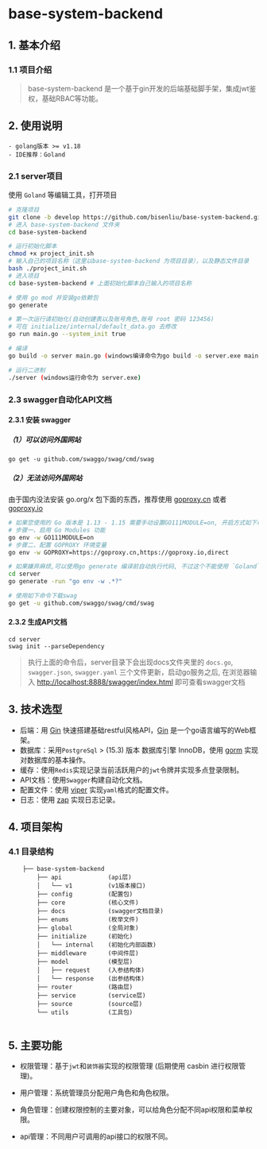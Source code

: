 # base-system-backend

## 1. 基本介绍

### 1.1 项目介绍

> base-system-backend 是一个基于gin开发的后端基础脚手架，集成jwt鉴权，基础RBAC等功能。

## 2. 使用说明

```
- golang版本 >= v1.18
- IDE推荐：Goland
```

### 2.1 server项目

使用 `Goland` 等编辑工具，打开项目

```bash
# 克隆项目
git clone -b develop https://github.com/bisenliu/base-system-backend.git
# 进入 base-system-backend 文件夹
cd base-system-backend

# 运行初始化脚本
chmod +x project_init.sh
# 输入自己的项目名称（这里以base-system-backend 为项目目录），以及静态文件目录
bash ./project_init.sh
# 进入项目
cd base-system-backend # 上面初始化脚本自己输入的项目名称

# 使用 go mod 并安装go依赖包
go generate

# 第一次运行请初始化(自动创建表以及账号角色,账号 root 密码 123456)
# 可在 initialize/internal/default_data.go 去修改
go run main.go --system_init true

# 编译 
go build -o server main.go (windows编译命令为go build -o server.exe main.go )

# 运行二进制
./server (windows运行命令为 server.exe)
```

### 2.3 swagger自动化API文档

#### 2.3.1 安装 swagger

##### （1）可以访问外国网站

````
go get -u github.com/swaggo/swag/cmd/swag
````

##### （2）无法访问外国网站

由于国内没法安装 go.org/x 包下面的东西，推荐使用 [goproxy.cn](https://goproxy.cn) 或者 [goproxy.io](https://goproxy.io/zh/)

```bash
# 如果您使用的 Go 版本是 1.13 - 1.15 需要手动设置GO111MODULE=on, 开启方式如下命令, 如果你的 Go 版本 是 1.16 ~ 最新版 可以忽略以下步骤一
# 步骤一、启用 Go Modules 功能
go env -w GO111MODULE=on 
# 步骤二、配置 GOPROXY 环境变量
go env -w GOPROXY=https://goproxy.cn,https://goproxy.io,direct

# 如果嫌弃麻烦,可以使用go generate 编译前自动执行代码, 不过这个不能使用 `Goland` 或者 `Vscode` 的 命令行终端
cd server
go generate -run "go env -w .*?"

# 使用如下命令下载swag
go get -u github.com/swaggo/swag/cmd/swag
```

#### 2.3.2 生成API文档

```` shell
cd server
swag init --parseDependency
````

> 执行上面的命令后，server目录下会出现docs文件夹里的 `docs.go`, `swagger.json`, `swagger.yaml` 三个文件更新，启动go服务之后, 在浏览器输入 [http://localhost:8888/swagger/index.html](http://localhost:8888/swagger/index.html) 即可查看swagger文档

## 3. 技术选型

- 后端：用 [Gin](https://gin-gonic.com/) 快速搭建基础restful风格API，[Gin](https://gin-gonic.com/) 是一个go语言编写的Web框架。
- 数据库：采用`PostgreSql` > (15.3) 版本 数据库引擎 InnoDB，使用 [gorm](http://gorm.cn) 实现对数据库的基本操作。
- 缓存：使用`Redis`实现记录当前活跃用户的`jwt`令牌并实现多点登录限制。
- API文档：使用`Swagger`构建自动化文档。
- 配置文件：使用 [viper](https://github.com/spf13/viper) 实现`yaml`格式的配置文件。
- 日志：使用 [zap](https://github.com/uber-go/zap) 实现日志记录。

## 4. 项目架构

### 4.1 目录结构

```
    ├── base-system-backend
        ├── api             (api层)
        │   └── v1          (v1版本接口)
        ├── config          (配置包)
        ├── core            (核心文件)
        ├── docs            (swagger文档目录)
        ├── enums           (枚举文件)
        ├── global          (全局对象)                    
        ├── initialize      (初始化)                        
        │   └── internal    (初始化内部函数)                            
        ├── middleware      (中间件层)                        
        ├── model           (模型层)                    
        │   ├── request     (入参结构体)                        
        │   └── response    (出参结构体)                                                      
        ├── router          (路由层)                    
        ├── service         (service层)                    
        ├── source          (source层)                    
        └── utils           (工具包)                                        
  
```

## 5. 主要功能

- 权限管理：基于`jwt`和`装饰器`实现的权限管理 (后期使用 casbin  进行权限管理)。

- 用户管理：系统管理员分配用户角色和角色权限。

- 角色管理：创建权限控制的主要对象，可以给角色分配不同api权限和菜单权限。

- api管理：不同用户可调用的api接口的权限不同。

  
